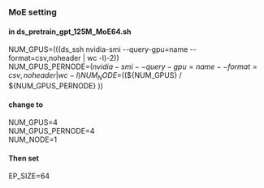 ### MoE setting
#### in ds_pretrain_gpt_125M_MoE64.sh
 NUM_GPUS=$(($(ds_ssh nvidia-smi --query-gpu=name --format=csv,noheader | wc -l)-2))  
 NUM_GPUS_PERNODE=$(nvidia-smi --query-gpu=name --format=csv,noheader | wc -l)  
 NUM_NODE=$((${NUM_GPUS} / ${NUM_GPUS_PERNODE} ))  

#### change to 
NUM_GPUS=4  
NUM_GPUS_PERNODE=4  
NUM_NODE=1  

#### Then set
EP_SIZE=64 
